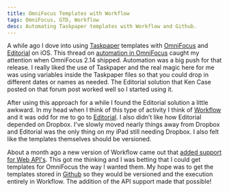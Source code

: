 ```yaml
---
title: OmniFocus Templates with Workflow
tags: OmniFocus, GTD, Workflow
desc: Automating Taskpaper templates with Workflow and Github.
---
```


A while ago I dove into using [Taskpaper][] templates with [OmniFocus][] and [Editorial][] on iOS. This thread on [automation in OmniFocus][omni forum] caught my attention when OmniFocus 2.14 shipped. Automation was a big push for that release. I really liked the use of Taskpaper and the real magic here for me was using variables inside the Taskpaper files so that you could drop in different dates or names as needed. The Editorial solution that Ken Case posted on that forum post worked well so I started using it.

After using this approach for a while I found the Editorial solution a little awkward. In my head when I think of this type of activity I think of [Workflow][] and it was odd for me to go to [Editorial][]. I also didn’t like how Editorial depended on Dropbox. I've slowly moved nearly things away from Dropbox and Editorial was the only thing on my iPad still needing Dropbox. I also felt like the templates themselves should be versioned.

About a month ago a new version of Workflow came out that [added support for Web API's][workflow api]. This got me thinking and I was betting that I could get templates for OmniFocus the way I wanted them. My hope was to get the templates stored in [Github][] so they would be versioned and the execution entirely in Workflow. The addition of the API support made that possible!



[Editorial]: http://omz-software.com/editorial/
[OmniFocus]:https://www.omnigroup.com/omnifocus/
[Workflow]: https://workflow.is/
[omni forum]: https://discourse.omnigroup.com/t/automation-in-omnifocus-2-14-released-2016-04-26/23985
[TaskPaper]: https://www.taskpaper.com
[workflow api]: https://www.macstories.net/ios/workflow-update-brings-ability-to-interact-with-any-web-api/
[Github]: http://github.com/